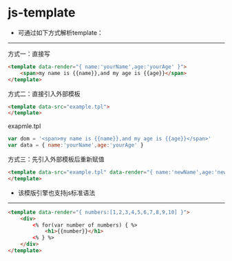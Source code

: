 js-template
===========

* 可通过如下方式解析template：
----------------------------

方式一：直接写
```html
<template data-render="{ name:'yourName',age:'yourAge' }">
	<span>my name is {{name}},and my age is {{age}}</span>
</template>
```

方式二：直接引入外部模板
```html
<template data-src="example.tpl">
</template>
```

exapmle.tpl
```javascript
var dom = '<span>my name is {{name}},and my age is {{age}}</span>'
var data = { name:'yourName',age:'yourAge' }
```

方式三：先引入外部模板后重新赋值
```html
<template data-src="example.tpl" data-render="{ name:'newName',age:'newAge' }">
</template>
```

* 该模版引擎也支持js标准语法
---------------------------

```html
<template data-render="{ numbers:[1,2,3,4,5,6,7,8,9,10] }">
	<div>
		<% for(var number of numbers) { %>
			<h1>{{number}}</h1>
		<% } %>
	</div>
</template>
```
